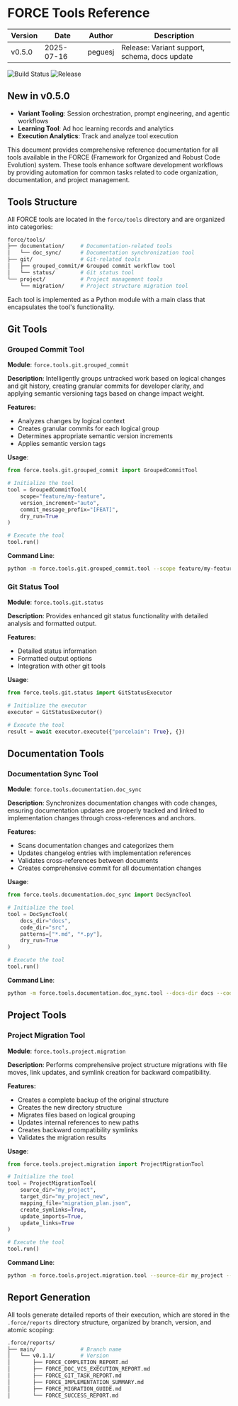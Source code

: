 
# FORCE Tools Reference

| Version | Date       | Author   | Description                                  |
|---------|------------|----------|----------------------------------------------|
| v0.5.0  | 2025-07-16 | peguesj  | Release: Variant support, schema, docs update |

![Build Status](https://img.shields.io/github/actions/workflow/status/peguesj/yj-dev_sentinel/ci.yml?branch=main)
![Release](https://img.shields.io/github/v/release/peguesj/yj-dev_sentinel)

## New in v0.5.0

- **Variant Tooling**: Session orchestration, prompt engineering, and agentic workflows
- **Learning Tool**: Ad hoc learning records and analytics
- **Execution Analytics**: Track and analyze tool execution

This document provides comprehensive reference documentation for all tools available in the FORCE (Framework for Organized and Robust Code Evolution) system. These tools enhance software development workflows by providing automation for common tasks related to code organization, documentation, and project management.

## Tools Structure

All FORCE tools are located in the `force/tools` directory and are organized into categories:

```bash
force/tools/
├── documentation/     # Documentation-related tools
│   └── doc_sync/      # Documentation synchronization tool
├── git/               # Git-related tools
│   ├── grouped_commit/# Grouped commit workflow tool
│   └── status/        # Git status tool
└── project/           # Project management tools
    └── migration/     # Project structure migration tool
```

Each tool is implemented as a Python module with a main class that encapsulates the tool's functionality.

## Git Tools

### Grouped Commit Tool

**Module**: `force.tools.git.grouped_commit`

**Description**: Intelligently groups untracked work based on logical changes and git history, creating granular commits for developer clarity, and applying semantic versioning tags based on change impact weight.

**Features:**

- Analyzes changes by logical context
- Creates granular commits for each logical group
- Determines appropriate semantic version increments
- Applies semantic version tags

**Usage**:

```python
from force.tools.git.grouped_commit import GroupedCommitTool

# Initialize the tool
tool = GroupedCommitTool(
    scope="feature/my-feature",
    version_increment="auto",
    commit_message_prefix="[FEAT]",
    dry_run=True
)

# Execute the tool
tool.run()
```

**Command Line**:
```bash
python -m force.tools.git.grouped_commit.tool --scope feature/my-feature --version-increment auto --commit-message-prefix "[FEAT]" --dry-run
```

### Git Status Tool

**Module**: `force.tools.git.status`

**Description**: Provides enhanced git status functionality with detailed analysis and formatted output.

**Features:**

- Detailed status information
- Formatted output options
- Integration with other git tools

**Usage**:

```python
from force.tools.git.status import GitStatusExecutor

# Initialize the executor
executor = GitStatusExecutor()

# Execute the tool
result = await executor.execute({"porcelain": True}, {})
```

## Documentation Tools

### Documentation Sync Tool

**Module**: `force.tools.documentation.doc_sync`

**Description**: Synchronizes documentation changes with code changes, ensuring documentation updates are properly tracked and linked to implementation changes through cross-references and anchors.

**Features:**

- Scans documentation changes and categorizes them
- Updates changelog entries with implementation references
- Validates cross-references between documents
- Creates comprehensive commit for all documentation changes

**Usage**:

```python
from force.tools.documentation.doc_sync import DocSyncTool

# Initialize the tool
tool = DocSyncTool(
    docs_dir="docs",
    code_dir="src",
    patterns=["*.md", "*.py"],
    dry_run=True
)

# Execute the tool
tool.run()
```

**Command Line**:
```bash
python -m force.tools.documentation.doc_sync.tool --docs-dir docs --code-dir src --patterns "*.md" "*.py" --dry-run
```

## Project Tools

### Project Migration Tool

**Module**: `force.tools.project.migration`

**Description**: Performs comprehensive project structure migrations with file moves, link updates, and symlink creation for backward compatibility.

**Features:**

- Creates a complete backup of the original structure
- Creates the new directory structure
- Migrates files based on logical grouping
- Updates internal references to new paths
- Creates backward compatibility symlinks
- Validates the migration results

**Usage**:

```python
from force.tools.project.migration import ProjectMigrationTool

# Initialize the tool
tool = ProjectMigrationTool(
    source_dir="my_project",
    target_dir="my_project_new",
    mapping_file="migration_plan.json",
    create_symlinks=True,
    update_imports=True,
    update_links=True
)

# Execute the tool
tool.run()
```

**Command Line**:
```bash
python -m force.tools.project.migration.tool --source-dir my_project --target-dir my_project_new --mapping-file migration_plan.json
```

## Report Generation

All tools generate detailed reports of their execution, which are stored in the `.force/reports` directory structure, organized by branch, version, and atomic scoping:

```bash
.force/reports/
├── main/              # Branch name
│   └── v0.1.1/        # Version
│       ├── FORCE_COMPLETION_REPORT.md
│       ├── FORCE_DOC_VCS_EXECUTION_REPORT.md
│       ├── FORCE_GIT_TASK_REPORT.md
│       ├── FORCE_IMPLEMENTATION_SUMMARY.md
│       ├── FORCE_MIGRATION_GUIDE.md
│       └── FORCE_SUCCESS_REPORT.md
```
